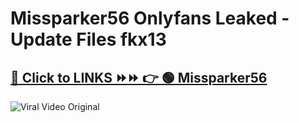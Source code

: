 
 # Missparker56 Onlyfans Leaked - Update Files fkx13

## <h2><a href="https://clipsfans.com/Missparker56&ref=git">🔗 Click to LINKS ⏩⏩ 👉 🟢 Missparker56 </a></h2>

<a href="https://clipsfans.com/Missparker56&ref=git" rel="nofollow" data-target="animated-image.originalLink"><img src="https://i.ibb.co.com/xMMVF88/686577567.gif" alt="Viral Video Original" style="max-width: 100%; display: inline-block;" data-target="animated-image.originalImage"></a>

